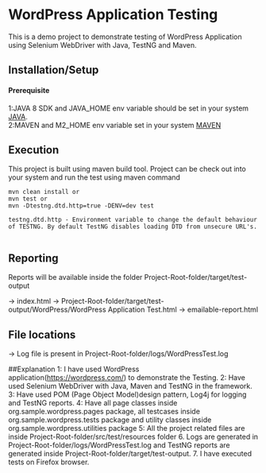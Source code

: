 # WordPress Application Testing

This is a demo project to demonstrate testing of WordPress Application using Selenium WebDriver with Java, TestNG and Maven.

## Installation/Setup

#### Prerequisite

1:JAVA 8 SDK and JAVA_HOME env variable should be set in your system [JAVA](https://docs.oracle.com/cd/E19182-01/820-7851/inst_cli_jdk_javahome_t/).  
2:MAVEN and M2_HOME env variable set in your system [MAVEN](https://maven.apache.org/install.html)

## Execution

This project is built using maven build tool. Project can be check out into your system and run the test using maven command


```
mvn clean install or
mvn test or
mvn -Dtestng.dtd.http=true -DENV=dev test
  
testng.dtd.http - Environment variable to change the default behaviour of TESTNG. By default TestNG disables loading DTD from unsecure URL's.
 
```

## Reporting
Reports will be available inside the folder Project-Root-folder/target/test-output

-> index.html 
-> Project-Root-folder/target/test-output/WordPress/WordPress Application Test.html 
-> emailable-report.html

## File locations
-> Log file is present in Project-Root-folder/logs/WordPressTest.log

##Explanation
1: I have used WordPress application(https://wordpress.com/) to demonstrate the Testing.
2: Have used Selenium WebDriver with Java, Maven and TestNG in the framework. 
3: Have used POM (Page Object Model)design pattern, Log4j for logging and TestNG reports. 
4: Have all page classes inside org.sample.wordpress.pages package, all testcases inside org.sample.wordpress.tests package and utility classes inside org.sample.wordpress.utilities package
5: All the project related files are inside Project-Root-folder/src/test/resources folder 
6. Logs are generated in Project-Root-folder/logs/WordPressTest.log and TestNG reports are generated inside Project-Root-folder/target/test-output.
7. I have executed tests on Firefox browser.
